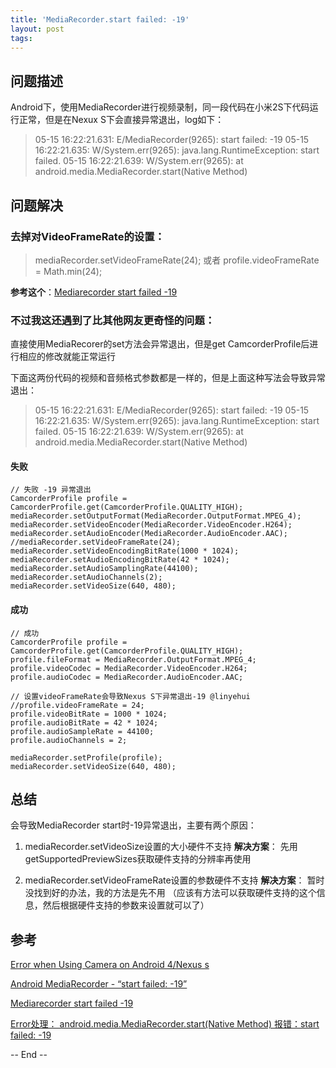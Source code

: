 ```yaml
---
title: 'MediaRecorder.start failed: -19'
layout: post
tags:
---
```


## 问题描述

Android下，使用MediaRecorder进行视频录制，同一段代码在小米2S下代码运行正常，但是在Nexux S下会直接异常退出，log如下：
> 05-15 16:22:21.631: E/MediaRecorder(9265): start failed: -19
> 05-15 16:22:21.635: W/System.err(9265): java.lang.RuntimeException: start failed.
> 05-15 16:22:21.639: W/System.err(9265): 	at android.media.MediaRecorder.start(Native Method)

## 问题解决

### 去掉对VideoFrameRate的设置：

> mediaRecorder.setVideoFrameRate(24);
或者
> profile.videoFrameRate = Math.min(24);

**参考这个**：[Mediarecorder start failed -19](http://stackoverflow.com/questions/11249642/mediarecorder-start-failed-19)

### 不过我这还遇到了比其他网友更奇怪的问题：

直接使用MediaRecorer的set方法会异常退出，但是get CamcorderProfile后进行相应的修改就能正常运行

下面这两份代码的视频和音频格式参数都是一样的，但是上面这种写法会导致异常退出：
> 05-15 16:22:21.631: E/MediaRecorder(9265): start failed: -19
> 05-15 16:22:21.635: W/System.err(9265): java.lang.RuntimeException: start failed.
> 05-15 16:22:21.639: W/System.err(9265): 	at android.media.MediaRecorder.start(Native Method)

#### 失败


    // 失败 -19 异常退出
    CamcorderProfile profile = CamcorderProfile.get(CamcorderProfile.QUALITY_HIGH);
    mediaRecorder.setOutputFormat(MediaRecorder.OutputFormat.MPEG_4);
    mediaRecorder.setVideoEncoder(MediaRecorder.VideoEncoder.H264);
    mediaRecorder.setAudioEncoder(MediaRecorder.AudioEncoder.AAC);
    //mediaRecorder.setVideoFrameRate(24);
    mediaRecorder.setVideoEncodingBitRate(1000 * 1024);
    mediaRecorder.setAudioEncodingBitRate(42 * 1024);
    mediaRecorder.setAudioSamplingRate(44100);
    mediaRecorder.setAudioChannels(2);
    mediaRecorder.setVideoSize(640, 480);


#### 成功


    // 成功
    CamcorderProfile profile = CamcorderProfile.get(CamcorderProfile.QUALITY_HIGH);    		
    profile.fileFormat = MediaRecorder.OutputFormat.MPEG_4;
    profile.videoCodec = MediaRecorder.VideoEncoder.H264;
    profile.audioCodec = MediaRecorder.AudioEncoder.AAC;
            	
    // 设置videoFrameRate会导致Nexus S下异常退出-19 @linyehui
    //profile.videoFrameRate = 24;
    profile.videoBitRate = 1000 * 1024;
    profile.audioBitRate = 42 * 1024;
    profile.audioSampleRate = 44100;
    profile.audioChannels = 2;        

    mediaRecorder.setProfile(profile);
    mediaRecorder.setVideoSize(640, 480);


## 总结

会导致MediaRecorder start时-19异常退出，主要有两个原因：
1. mediaRecorder.setVideoSize设置的大小硬件不支持
**解决方案**：
先用getSupportedPreviewSizes获取硬件支持的分辨率再使用

2. mediaRecorder.setVideoFrameRate设置的参数硬件不支持
**解决方案**：
暂时没找到好的办法，我的方法是先不用
（应该有方法可以获取硬件支持的这个信息，然后根据硬件支持的参数来设置就可以了）

## 参考

[Error when Using Camera on Android 4/Nexus s](http://stackoverflow.com/questions/9271349/error-when-using-camera-on-android-4-nexus-s)  

[Android MediaRecorder - “start failed: -19”](http://stackoverflow.com/questions/10496969/android-mediarecorder-start-failed-19)  

[Mediarecorder start failed -19](http://stackoverflow.com/questions/11249642/mediarecorder-start-failed-19)  

[Error处理： android.media.MediaRecorder.start(Native Method) 报错：start failed: -19](http://blog.csdn.net/netwalk/article/details/17686993)  


-- End --